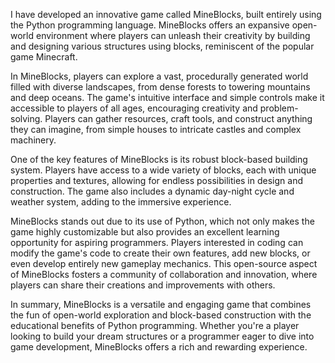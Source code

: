 I have developed an innovative game called MineBlocks, built entirely using the Python programming language. MineBlocks offers an expansive open-world environment where players can unleash their creativity by building and designing various structures using blocks, reminiscent of the popular game Minecraft.

In MineBlocks, players can explore a vast, procedurally generated world filled with diverse landscapes, from dense forests to towering mountains and deep oceans. The game's intuitive interface and simple controls make it accessible to players of all ages, encouraging creativity and problem-solving. Players can gather resources, craft tools, and construct anything they can imagine, from simple houses to intricate castles and complex machinery.

One of the key features of MineBlocks is its robust block-based building system. Players have access to a wide variety of blocks, each with unique properties and textures, allowing for endless possibilities in design and construction. The game also includes a dynamic day-night cycle and weather system, adding to the immersive experience.

MineBlocks stands out due to its use of Python, which not only makes the game highly customizable but also provides an excellent learning opportunity for aspiring programmers. Players interested in coding can modify the game's code to create their own features, add new blocks, or even develop entirely new gameplay mechanics. This open-source aspect of MineBlocks fosters a community of collaboration and innovation, where players can share their creations and improvements with others.

In summary, MineBlocks is a versatile and engaging game that combines the fun of open-world exploration and block-based construction with the educational benefits of Python programming. Whether you're a player looking to build your dream structures or a programmer eager to dive into game development, MineBlocks offers a rich and rewarding experience.
